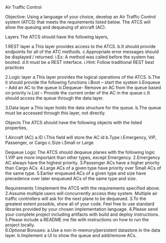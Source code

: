 Air Traffic Control

Objective: Using a language of your choice, develop an Air Traffic Control system (ATCS) that meets the requirements listed below. The ATCS will allow the queuing and dequeuing of aircraft (AC).

Layers
The ATCS should have the following layers,

1.REST layer
a.This layer provides access to the ATCS.
b.It should provide endpoints for all of the ATC methods.
c.Appropriate error messages should be displayed / returned.
i.Ex: A method was called before the system has booted.
d.It must be a REST interface.
i.Hint: Follow traditional REST best practices

2.Logic layer
a.This layer provides the logical operations of the ATCS.
b.The it should provide the following functions
i.Boot – start the system
ii.Enqueue – Add an AC to the queue
iii.Dequeue- Remove an AC from the queue based on priority
iv.List – Provide the current order of the AC in the queue
c.It should access the queue through the data layer.

3.Data layer
a.This layer holds the data structure for the queue.
b.The queue must be accessed through this layer, not directly.

Objects
The ATCS should have the following objects with the listed properties,

1.Aircraft (AC)
a.ID
i.This field will store the AC id
b.Type
i.Emergency, VIP, Passenger, or Cargo
c.Size
i.Small or Large


Dequeue Logic
The ATCS should dequeue planes with the following logic
1.VIP are more important than other types, except Emergency.
2.Emergency AC always have the highest priority.
3.Passenger ACs have a higher priority than Cargo ACs.
4.Large ACs of a given type have priority over Small ACs of the same type.
5.Earlier enqueued ACs of a given type and size have precedence over later enqueued ACs of the same type and size.

Requirements
1.Implement the ATCS with the requirements specified above.
2.Assume multiple users will concurrently access they system. Multiple air traffic controllers will ask for the next plane to be dequeued.
3.To the greatest extent possible, show all of your code.  Feel free to use standard libraries provided by your chosen implementation language.
4.Please send your complete project including artifacts with build and deploy instructions.    
5.Please include a README me file with instructions on how to run the project locally.  
6.Optional Bonuses: 
a.Use a non in-memory/persistent datastore in the data layer.
b.Implement a UI to show the queue and add/remove ACs.

